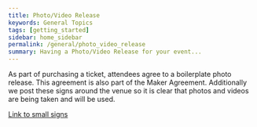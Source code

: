 ```yaml
---
title: Photo/Video Release
keywords: General Topics
tags: [getting_started]
sidebar: home_sidebar
permalink: /general/photo_video_release
summary: Having a Photo/Video Release for your event...
---
```



As part of purchasing a ticket, attendees agree to a boilerplate photo release.  This agreement is also part of the Maker Agreement.  Additionally we post these signs around the venue so it is clear that photos and videos are being taken and will be used.

[Link to small signs](images/general/Photo-Release.pdf)

